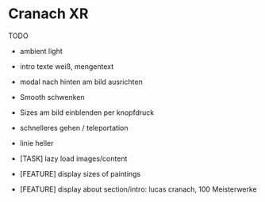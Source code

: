 # Cranach XR

TODO

- ambient light
- intro texte weiß, mengentext
- modal nach hinten am bild ausrichten
- Smooth schwenken
- Sizes am bild einblenden per knopfdruck
- schnelleres gehen / teleportation
- linie heller

- [TASK] lazy load images/content
- [FEATURE] display sizes of paintings
- [FEATURE] display about section/intro: lucas cranach, 100 Meisterwerke

